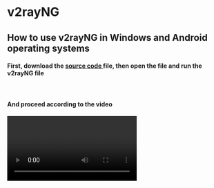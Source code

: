 # v2rayNG
<h2>How to use v2rayNG in Windows and Android operating systems</h2>


<h4>First, download the <a href="https://github.com/2dust/v2rayN/releases/download/5.38/v2rayN-Core.zip" >source code </a> file, then open the file and run the v2rayNG file</h4><br><h4>And proceed according to the video</h4>


<video controls>
  <source src=”[movie.mp4](https://dl.secplus.xyz/video/v2rayNG%20Windows.mp4)″ type=”video/mp4″>
</video>
